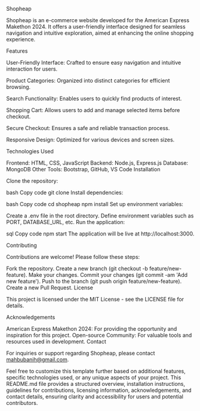 Shopheap

Shopheap is an e-commerce website developed for the American Express Makethon 2024. It offers a user-friendly interface designed for seamless navigation and intuitive exploration, aimed at enhancing the online shopping experience.

Features

User-Friendly Interface: Crafted to ensure easy navigation and intuitive interaction for users.

Product Categories: Organized into distinct categories for efficient browsing.

Search Functionality: Enables users to quickly find products of interest.

Shopping Cart: Allows users to add and manage selected items before checkout.

Secure Checkout: Ensures a safe and reliable transaction process.

Responsive Design: Optimized for various devices and screen sizes.

Technologies Used

Frontend: HTML, CSS, JavaScript
Backend: Node.js, Express.js
Database: MongoDB
Other Tools: Bootstrap, GitHub, VS Code
Installation

Clone the repository:

bash
Copy code
git clone 
Install dependencies:

bash
Copy code
cd shopheap
npm install
Set up environment variables:

Create a .env file in the root directory.
Define environment variables such as PORT, DATABASE_URL, etc.
Run the application:

sql
Copy code
npm start
The application will be live at http://localhost:3000.

Contributing

Contributions are welcome! Please follow these steps:

Fork the repository.
Create a new branch (git checkout -b feature/new-feature).
Make your changes.
Commit your changes (git commit -am 'Add new feature').
Push to the branch (git push origin feature/new-feature).
Create a new Pull Request.
License

This project is licensed under the MIT License - see the LICENSE file for details.

Acknowledgements

American Express Makethon 2024: For providing the opportunity and inspiration for this project.
Open-source Community: For valuable tools and resources used in development.
Contact

For inquiries or support regarding Shopheap, please contact mahbubanih@gmail.com.

Feel free to customize this template further based on additional features, specific technologies used, or any unique aspects of your project. This README.md file provides a structured overview, installation instructions, guidelines for contributions, licensing information, acknowledgements, and contact details, ensuring clarity and accessibility for users and potential contributors.
